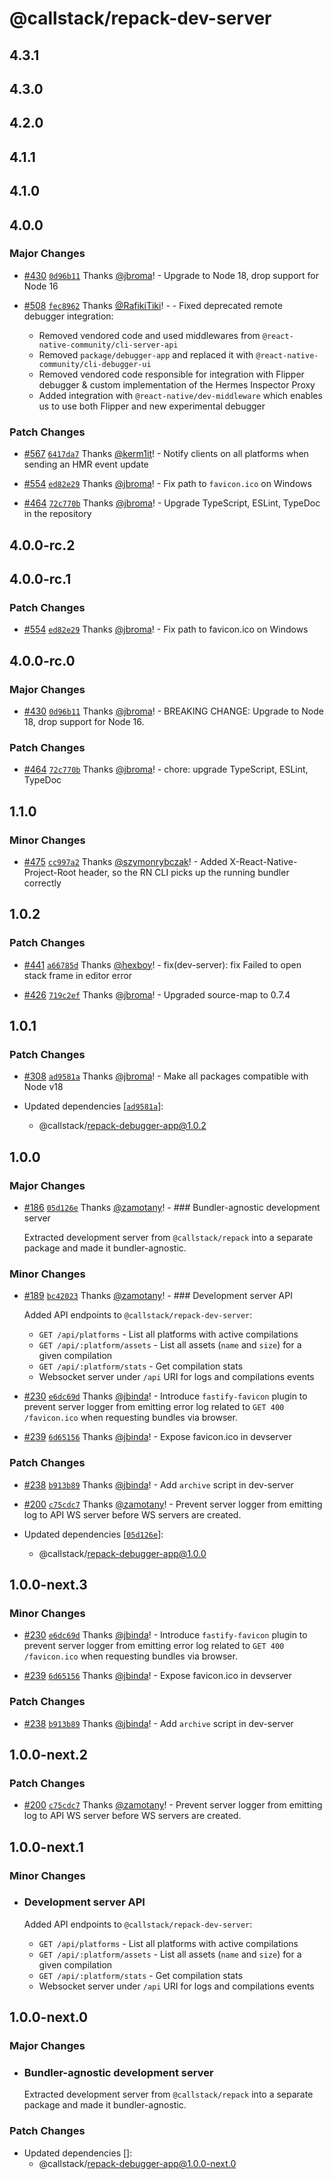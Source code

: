 # @callstack/repack-dev-server

## 4.3.1

## 4.3.0

## 4.2.0

## 4.1.1

## 4.1.0

## 4.0.0

### Major Changes

- [#430](https://github.com/callstack/repack/pull/430) [`0d96b11`](https://github.com/callstack/repack/commit/0d96b11ff3a6e2c21eb622e21ff7947db29a3272) Thanks [@jbroma](https://github.com/jbroma)! - Upgrade to Node 18, drop support for Node 16

- [#508](https://github.com/callstack/repack/pull/508) [`fec8962`](https://github.com/callstack/repack/commit/fec8962b45f3d744d7c41e8f6eeae0a2310c7693) Thanks [@RafikiTiki](https://github.com/RafikiTiki)! - - Fixed deprecated remote debugger integration:
  - Removed vendored code and used middlewares from `@react-native-community/cli-server-api`
  - Removed `package/debugger-app` and replaced it with `@react-native-community/cli-debugger-ui`
  - Removed vendored code responsible for integration with Flipper debugger & custom implementation of the Hermes Inspector Proxy
  - Added integration with `@react-native/dev-middleware` which enables us to use both Flipper and new experimental debugger

### Patch Changes

- [#567](https://github.com/callstack/repack/pull/567) [`6417da7`](https://github.com/callstack/repack/commit/6417da7ba72e39602735062198165c998e4e19cf) Thanks [@kerm1it](https://github.com/kerm1it)! - Notify clients on all platforms when sending an HMR event update

- [#554](https://github.com/callstack/repack/pull/554) [`ed82e29`](https://github.com/callstack/repack/commit/ed82e29c2871411fd73616f29a7d4b75ff3dd913) Thanks [@jbroma](https://github.com/jbroma)! - Fix path to `favicon.ico` on Windows

- [#464](https://github.com/callstack/repack/pull/464) [`72c770b`](https://github.com/callstack/repack/commit/72c770bb4ac5540a3c73cf244ca861069a37b045) Thanks [@jbroma](https://github.com/jbroma)! - Upgrade TypeScript, ESLint, TypeDoc in the repository

## 4.0.0-rc.2

## 4.0.0-rc.1

### Patch Changes

- [#554](https://github.com/callstack/repack/pull/554) [`ed82e29`](https://github.com/callstack/repack/commit/ed82e29c2871411fd73616f29a7d4b75ff3dd913) Thanks [@jbroma](https://github.com/jbroma)! - Fix path to favicon.ico on Windows

## 4.0.0-rc.0

### Major Changes

- [#430](https://github.com/callstack/repack/pull/430) [`0d96b11`](https://github.com/callstack/repack/commit/0d96b11ff3a6e2c21eb622e21ff7947db29a3272) Thanks [@jbroma](https://github.com/jbroma)! - BREAKING CHANGE: Upgrade to Node 18, drop support for Node 16.

### Patch Changes

- [#464](https://github.com/callstack/repack/pull/464) [`72c770b`](https://github.com/callstack/repack/commit/72c770bb4ac5540a3c73cf244ca861069a37b045) Thanks [@jbroma](https://github.com/jbroma)! - chore: upgrade TypeScript, ESLint, TypeDoc

## 1.1.0

### Minor Changes

- [#475](https://github.com/callstack/repack/pull/475) [`cc997a2`](https://github.com/callstack/repack/commit/cc997a2f84b4835f8fe597487b0cde6f41b4b7f0) Thanks [@szymonrybczak](https://github.com/szymonrybczak)! - Added X-React-Native-Project-Root header, so the RN CLI picks up the running bundler correctly

## 1.0.2

### Patch Changes

- [#441](https://github.com/callstack/repack/pull/441) [`a66785d`](https://github.com/callstack/repack/commit/a66785d4bdb629ab9abce2bf5fc0dc4b632072ef) Thanks [@hexboy](https://github.com/hexboy)! - fix(dev-server): fix Failed to open stack frame in editor error

* [#426](https://github.com/callstack/repack/pull/426) [`719c2ef`](https://github.com/callstack/repack/commit/719c2ef3e1af0c82de8042de2c5c21ab88a287ea) Thanks [@jbroma](https://github.com/jbroma)! - Upgraded source-map to 0.7.4

## 1.0.1

### Patch Changes

- [#308](https://github.com/callstack/repack/pull/308) [`ad9581a`](https://github.com/callstack/repack/commit/ad9581a6d690b128991a9d64374ecb4b8d49c413) Thanks [@jbroma](https://github.com/jbroma)! - Make all packages compatible with Node v18

- Updated dependencies [[`ad9581a`](https://github.com/callstack/repack/commit/ad9581a6d690b128991a9d64374ecb4b8d49c413)]:
  - @callstack/repack-debugger-app@1.0.2

## 1.0.0

### Major Changes

- [#186](https://github.com/callstack/repack/pull/186) [`05d126e`](https://github.com/callstack/repack/commit/05d126e63802f0702a9e353e762f8b6a77fcd73e) Thanks [@zamotany](https://github.com/zamotany)! - ### Bundler-agnostic development server

  Extracted development server from `@callstack/repack` into a separate package and made it bundler-agnostic.

### Minor Changes

- [#189](https://github.com/callstack/repack/pull/189) [`bc42023`](https://github.com/callstack/repack/commit/bc420236687047752cf1ee42204b2f510aec144a) Thanks [@zamotany](https://github.com/zamotany)! - ### Development server API

  Added API endpoints to `@callstack/repack-dev-server`:

  - `GET /api/platforms` - List all platforms with active compilations
  - `GET /api/:platform/assets` - List all assets (`name` and `size`) for a given compilation
  - `GET /api/:platform/stats` - Get compilation stats
  - Websocket server under `/api` URI for logs and compilations events

* [#230](https://github.com/callstack/repack/pull/230) [`e6dc69d`](https://github.com/callstack/repack/commit/e6dc69d35f287af08d09944edd8e6d12f28484cf) Thanks [@jbinda](https://github.com/jbinda)! - Introduce `fastify-favicon` plugin to prevent server logger from emitting error log related to `GET 400 /favicon.ico` when requesting bundles via browser.

- [#239](https://github.com/callstack/repack/pull/239) [`6d65156`](https://github.com/callstack/repack/commit/6d65156366bc88edefdae7a3d0310ddbcdf48886) Thanks [@jbinda](https://github.com/jbinda)! - Expose favicon.ico in devserver

### Patch Changes

- [#238](https://github.com/callstack/repack/pull/238) [`b913b89`](https://github.com/callstack/repack/commit/b913b8981334854cc13076af2a9c8a12bc465d1b) Thanks [@jbinda](https://github.com/jbinda)! - Add `archive` script in dev-server

* [#200](https://github.com/callstack/repack/pull/200) [`c75cdc7`](https://github.com/callstack/repack/commit/c75cdc7a44351bb4702232e603031e2880f2839d) Thanks [@zamotany](https://github.com/zamotany)! - Prevent server logger from emitting log to API WS server before WS servers are created.

* Updated dependencies [[`05d126e`](https://github.com/callstack/repack/commit/05d126e63802f0702a9e353e762f8b6a77fcd73e)]:
  - @callstack/repack-debugger-app@1.0.0

## 1.0.0-next.3

### Minor Changes

- [#230](https://github.com/callstack/repack/pull/230) [`e6dc69d`](https://github.com/callstack/repack/commit/e6dc69d35f287af08d09944edd8e6d12f28484cf) Thanks [@jbinda](https://github.com/jbinda)! - Introduce `fastify-favicon` plugin to prevent server logger from emitting error log related to `GET 400 /favicon.ico` when requesting bundles via browser.

* [#239](https://github.com/callstack/repack/pull/239) [`6d65156`](https://github.com/callstack/repack/commit/6d65156366bc88edefdae7a3d0310ddbcdf48886) Thanks [@jbinda](https://github.com/jbinda)! - Expose favicon.ico in devserver

### Patch Changes

- [#238](https://github.com/callstack/repack/pull/238) [`b913b89`](https://github.com/callstack/repack/commit/b913b8981334854cc13076af2a9c8a12bc465d1b) Thanks [@jbinda](https://github.com/jbinda)! - Add `archive` script in dev-server

## 1.0.0-next.2

### Patch Changes

- [#200](https://github.com/callstack/repack/pull/200) [`c75cdc7`](https://github.com/callstack/repack/commit/c75cdc7a44351bb4702232e603031e2880f2839d) Thanks [@zamotany](https://github.com/zamotany)! - Prevent server logger from emitting log to API WS server before WS servers are created.

## 1.0.0-next.1

### Minor Changes

- ### Development server API

  Added API endpoints to `@callstack/repack-dev-server`:

  - `GET /api/platforms` - List all platforms with active compilations
  - `GET /api/:platform/assets` - List all assets (`name` and `size`) for a given compilation
  - `GET /api/:platform/stats` - Get compilation stats
  - Websocket server under `/api` URI for logs and compilations events

## 1.0.0-next.0

### Major Changes

- ### Bundler-agnostic development server

  Extracted development server from `@callstack/repack` into a separate package and made it bundler-agnostic.

### Patch Changes

- Updated dependencies []:
  - @callstack/repack-debugger-app@1.0.0-next.0
